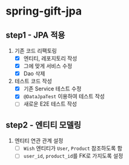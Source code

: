 # spring-gift-jpa

## step1 - JPA 적용

1. 기존 코드 리팩토링
    - [x] 엔티티, 레포지토리 작성
    - [x] 그에 맞게 서비스 수정
    - [x] Dao 삭제

2. 테스트 코드 작성
    - [x] 기존 Service 테스트 수정
    - [x] `@DataJpaTest` 이용하여 테스트 작성
    - [ ] 새로운 E2E 테스트 작성

## step2 - 엔티티 모델링

1. 엔티티 연관 관계 설정
   - [ ] `Wish` 엔티티가 `User`, `Product` 참조하도록 함
   - [ ] `user_id`, `product_id`를 FK로 가지도록 설정
